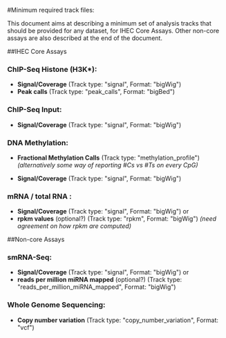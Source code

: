 #Minimum required track files:

This document aims at describing a minimum set of analysis tracks that should be provided for any dataset, for IHEC Core Assays. Other non-core assays are also described at the end of the document.

##IHEC Core Assays 

### ChIP-Seq Histone (H3K*):

* **Signal/Coverage** (Track type: "signal", Format: "bigWig")
* **Peak calls** (Track type: "peak_calls", Format: "bigBed")
  

### ChIP-Seq Input:
  
* **Signal/Coverage** (Track type: "signal", Format: "bigWig")
  

### DNA Methylation:
  
* **Fractional Methylation Calls**  (Track type: "methylation_profile")
*(alternatively some way of reporting #Cs vs #Ts on every CpG)*

* **Signal/Coverage** (Track type: "signal", Format: "bigWig")

  
### mRNA / total RNA :

* **Signal/Coverage** (Track type: "signal", Format: "bigWig")
or
* **rpkm values** (optional?) (Track type: "rpkm", Format: "bigWig")
*(need agreement on how rpkm are computed)*

  


##Non-core Assays
  
### smRNA-Seq: 
  
* **Signal/Coverage** (Track type: "signal", Format: "bigWig")
or
* **reads per million miRNA mapped** (optional?) (Track type: "reads_per_million_miRNA_mapped", Format: "bigWig")


### Whole Genome Sequencing:
  
* **Copy number variation** (Track type: "copy_number_variation", Format: "vcf")